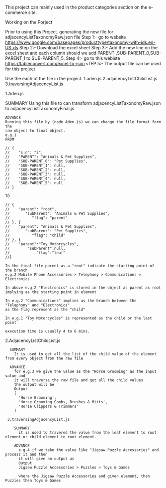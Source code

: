 This project can mainly used in the product categories section on the e-commerce site.


Working on the Porject

Prior to using this Project.
  generating the new file for adjacencyListTaxonomyRaw.json file
  Step 1:- go to website 
      https://www.google.com/basepages/producttype/taxonomy-with-ids.en-US.xls
  Step 2:- Download the excel sheet 
  Step 3:- Add the new line on the excel sheet and each column should we add 
           PARENT ,SUB-PARENT_0,SUB-PARENT_1 to   SUB-PARENT_5.
  Step 4:- go to this webiste
       https://tableconvert.com/excel-to-json
  sTEP 5:- The output file can be used for this project

Use the each of the file in the project.
  1.aden.js
  2.adjacencyListChildList.js
  3.traversingAdjacencyList.js
  
  
  1.Aden.js
  
   SUMMARY
   Using this file to can transform adjacencyListTaxonomyRaw.json to 
   adjacencyListTaxonomyFinal.js
   
    ADVANCE
    Running this file by (node Aden.js) we can change the file format form the 
    raw object to final object.
    e.g.1
    FROM
    
    // {
    //    "s.n": "2",
    //    "PARENT": "Animals & Pet Supplies",
    //    "SUB-PARENT_0": "Pet Supplies",
    //    "SUB-PARENT_1": null,
    //    "SUB-PARENT_2": null,
    //    "SUB-PARENT_3": null,
    //    "SUB-PARENT_4": null,
    //    "SUB-PARENT_5": null
    // }
    
    TO
    
    // {
    //    "parent": "root",
    //       "subParent": "Animals & Pet Supplies",
    //          "flag": "parent"
    // }, {
    //    "parent": "Animals & Pet Supplies",
    //       "subParent": "Pet Supplies",
    //          "flag": "child"
    // }, {
    //    "parent":"Toy Motorcycles",
    //        "subParent":null,
    //            "flag":"leaf"
    //}
    
    In the final file parent as a "root" indicate the starting point of
    the branch
    e.g.2 Mobile Phone Accessories > Telephony > Communications > Electronics
    
    In above e.g.2 "Electronics" is stored in the object as parent as root
    implying as the starting point in element
    
    In e.g.2 "Communications" implies as the branch between the "Telephony" and "Electronics"
    as the flag represent as the "child"
    
    In e.g.1 "Toy Motorcycles" is represented as the child or the last point 
    
    execution time is usually 4 to 6 mins.
    
   2.AdjacencyListChildList.js
    
      SUMMARY
        It is used to get all the list of the child value of the element from every object from the raw file
        
      ADVANCE
        for e.g.3 we give the value as the "Horse Grooming" as the input value and 
        it will traverse the raw file and get all the child values
        the output will be
        Output
        [
          'Horse Grooming',
          'Horse Grooming Combs, Brushes & Mitts',
          'Horse Clippers & Trimmers'
        ]
      
     3.traversingAdjacencyList.js
     
        SUMMARY
          it is used to travered the value from the leaf element to root element or child element to root element.
          
        ADVANCE
          e.g.4 if we take the value like "Jigsaw Puzzle Accessories" and process it and then 
          it will give an output as 
          Output
          Jigsaw Puzzle Accessories > Puzzles > Toys & Games
          
          where the Jigsaw Puzzle Accessories and given element, then Puzzles then Toys & Games
   
    
    
    
